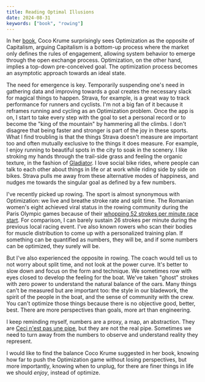 ```yaml
---
title: Reading Optimal Illusions
date: 2024-08-31
keywords: ["book", "rowing"]
---
```


In her [book](https://www.penguinrandomhouse.com/books/670624/optimal-illusions-by-coco-krumme/), Coco Krume surprisingly sees Optimization as the opposite of Capitalism, arguing Capitalism is a bottom-up process where the market only defines the rules of engagement, allowing system behavior to emerge through the open exchange process. Optimization, on the other hand, implies a top-down pre-conceived goal. The optimization process becomes an asymptotic approach towards an ideal state.

The need for emergence is key. Temporarily suspending one's need in gathering data and improving towards a goal creates the necessary slack for magical things to happen. Strava, for example, is a great way to track performance for runners and cyclists. I'm not a big fan of it because it reframes running and cycling as an Optimization problem. Once the app is on, I start to take every step with the goal to set a personal record or to become the "king of the mountain" by hammering all the climbs. I don't disagree that being faster and stronger is part of the joy in these sports. What I find troubling is that the things Strava doesn't measure are important too and often mutually exclusive to the things it does measure. For example, I enjoy running to beautiful spots in the city to soak in the scenery. I like stroking my hands through the trail-side grass and feeling the organic texture, in the fashion of [Gladiator](https://youtu.be/enGTk409iQk?si=NfiQQmggQSpyC261). I love social bike rides, where people can talk to each other about things in life or at work while riding side by side on bikes. Strava pulls me away from these alternative modes of happiness, and nudges me towards the singular goal as defined by a few numbers.

I've recently picked up rowing. The sport is almost synonymous with Optimization: we live and breathe stroke rate and split time. The Romanian women's eight achieved viral status in the rowing community during the Paris Olympic games because of their [whopping 52 strokes per minute race start](https://youtu.be/N2kUaYo0lEE?si=nifmTpiCL6tJ382h). For comparison, I can barely sustain 26 strokes per minute during the previous local racing event. I've also known rowers who scan their bodies for muscle distribution to come up with a personalized training plan. If something can be quantified as numbers, they will be, and if some numbers can be optimized, they surely will be.

But I've also experienced the opposite in rowing. The coach would tell us to not worry about split time, and not look at the power curve. It's better to slow down and focus on the form and technique. We sometimes row with eyes closed to develop the feeling for the boat. We've taken "ghost" strokes with zero power to understand the natural balance of the oars. Many things can't be measured but are important too: the style in our bladework, the spirit of the people in the boat, and the sense of community with the crew. You can't optimize those things because there is no objective good, better, best. There are more perspectives than goals, more art than engineering.

I keep reminding myself, numbers are a proxy, a map, an abstraction. They are [Ceci n'est pas une pipe](https://en.wikipedia.org/wiki/The_Treachery_of_Images), but they are not the real pipe. Sometimes we need to turn away from the numbers to observe and understand reality they represent.

I would like to find the balance Coco Krume suggested in her book, knowing how far to push the Optimization game without losing perspectives, but more importantly, knowing when to unplug, for there are finer things in life we should _enjoy_, instead of optimize.
